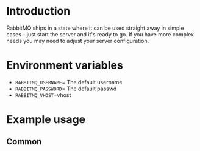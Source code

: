# Introduction

RabbitMQ ships in a state where it can be used straight away in simple cases - just start the server and it's ready to go. 
If you have more complex needs you may need to adjust your server configuration.


# Environment variables

- `RABBITMQ_USERNAME`= The default username
- `RABBITMQ_PASSWORD`= The default passwd
- `RABBITMQ_VHOST`=vhost


# Example usage

## Common


```sudo docker run -d --name rabbitmq -p 5672:5672 -p 15672:15672  -e RABBITMQ_USERNAME=system -e RABBITMQ_PASSWORD=System  duruo850/rabbitmq
```

